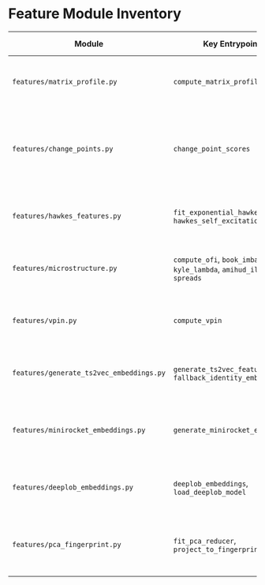 # Feature Module Inventory

| Module | Key Entrypoints | Present | Imports OK | Synthetic Smoke | Notes |
| --- | --- | --- | --- | --- | --- |
| `features/matrix_profile.py` | `compute_matrix_profile_metrics` | ✅ | ✅ | ✅ | Fallback to naive engine when `stumpy` missing; smoke run returned metrics on toy series. |
| `features/change_points.py` | `change_point_scores` | ✅ | ✅ | ✅ | Offline PELT implementation; BOCPD optional. Smoke run on sine wave produced empty breakpoints as expected for smooth series. |
| `features/hawkes_features.py` | `fit_exponential_hawkes`, `hawkes_self_excitation_metrics` | ✅ | ✅ | ✅ | Handles empty frames and groups; smoke run produced branching ratio + diagnostics for synthetic events. |
| `features/microstructure.py` | `compute_ofi`, `book_imbalance`, `kyle_lambda`, `amihud_illiq`, `spreads` | ✅ | ✅ | ✅ | Requires grouped NBBO/trade data. Synthetic quotes/trades yielded QC-passing metrics. |
| `features/vpin.py` | `compute_vpin` | ✅ | ✅ | ✅ | Volume bar generator implemented; synthetic trades produced VPIN=1.0 with QC pass. |
| `features/generate_ts2vec_embeddings.py` | `generate_ts2vec_features`, `fallback_identity_embeddings` | ✅ | ✅ | ⚠️ | TS2Vec dependency missing; module falls back to identity embeddings padded to 128 dimensions. |
| `features/minirocket_embeddings.py` | `generate_minirocket_embeddings` | ✅ | ⚠️ | ❌ | Optional `sktime` dependency unavailable, raising `DependencyUnavailable`. No local fallback implemented. |
| `features/deeplob_embeddings.py` | `deeplob_embeddings`, `load_deeplob_model` | ✅ | ⚠️ | ❌ | Optional `torch` dependency (and weights) missing; module raises `DependencyUnavailable`. |
| `features/pca_fingerprint.py` | `fit_pca_reducer`, `project_to_fingerprint_width` | ✅ | ✅ | ⚠️ | Requires pre-fit PCA artifact; no smoke executed because artifact absent. Functions enforce 128-dim fingerprints. |

